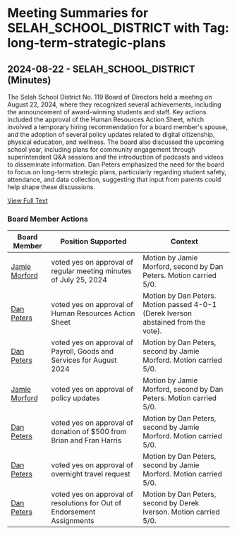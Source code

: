 # Meeting Summaries for SELAH_SCHOOL_DISTRICT with Tag: long-term-strategic-plans

## 2024-08-22 - SELAH_SCHOOL_DISTRICT (Minutes)

The Selah School District No. 119 Board of Directors held a meeting on August 22, 2024, where they recognized several achievements, including the announcement of award-winning students and staff. Key actions included the approval of the Human Resources Action Sheet, which involved a temporary hiring recommendation for a board member's spouse, and the adoption of several policy updates related to digital citizenship, physical education, and wellness. The board also discussed the upcoming school year, including plans for community engagement through superintendent Q&A sessions and the introduction of podcasts and videos to disseminate information. Dan Peters emphasized the need for the board to focus on long-term strategic plans, particularly regarding student safety, attendance, and data collection, suggesting that input from parents could help shape these discussions.

[View Full Text](https://raw.githubusercontent.com/VoronoiPerspectives/WashingtonStateSchoolBoardExplorer/refs/heads/main/data/countries/usa/states/wa/counties/yakima/school_boards/selah_school_district/2024/2024-08-22-minutes.txt)

### Board Member Actions

| Board Member | Position Supported | Context |
|--------------|--------------------|---------|
| [Jamie Morford](board_member_352.md) | voted yes on approval of regular meeting minutes of July 25, 2024 | Motion by Jamie Morford, second by Dan Peters. Motion carried 5/0. |
| [Dan Peters](board_member_353.md) | voted yes on approval of Human Resources Action Sheet | Motion by Dan Peters. Motion passed 4-0-1 (Derek Iverson abstained from the vote). |
| [Dan Peters](board_member_353.md) | voted yes on approval of Payroll, Goods and Services for August 2024 | Motion by Dan Peters, second by Jamie Morford. Motion carried 5/0. |
| [Jamie Morford](board_member_352.md) | voted yes on approval of policy updates | Motion by Jamie Morford, second by Dan Peters. Motion carried 5/0. |
| [Dan Peters](board_member_353.md) | voted yes on approval of donation of $500 from Brian and Fran Harris | Motion by Dan Peters, second by Jamie Morford. Motion carried 5/0. |
| [Dan Peters](board_member_353.md) | voted yes on approval of overnight travel request | Motion by Dan Peters, second by Jamie Morford. Motion carried 5/0. |
| [Dan Peters](board_member_353.md) | voted yes on approval of resolutions for Out of Endorsement Assignments | Motion by Dan Peters, second by Derek Iverson. Motion carried 5/0. |

